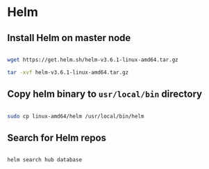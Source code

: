 # Helm

## Install Helm on master node

```bash

wget https://get.helm.sh/helm-v3.6.1-linux-amd64.tar.gz

tar -xvf helm-v3.6.1-linux-amd64.tar.gz

```

## Copy helm binary to `usr/local/bin` directory

```bash

sudo cp linux-amd64/helm /usr/local/bin/helm

```

## Search for Helm repos

```bash

helm search hub database

```

